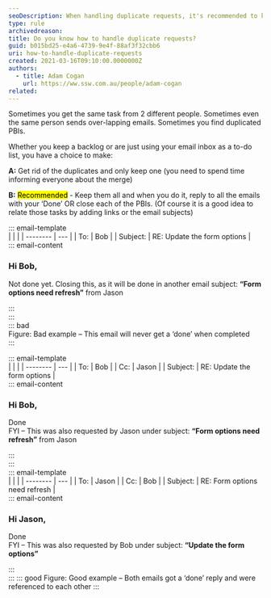 ```yaml
---
seoDescription: When handling duplicate requests, it's recommended to keep all duplicates and reply to each email or close each task individually. This approach ensures that you don't miss any updates and keeps your records organized.
type: rule
archivedreason:
title: Do you know how to handle duplicate requests?
guid: b015bd25-e4a6-4739-9e4f-88af3f32cbb6
uri: how-to-handle-duplicate-requests
created: 2021-03-16T09:10:00.0000000Z
authors:
  - title: Adam Cogan
    url: https://ww.ssw.com.au/people/adam-cogan
related:
---
```


Sometimes you get the same task from 2 different people. Sometimes even the same person sends over-lapping emails. Sometimes you find duplicated PBIs.

Whether you keep a backlog or are just using your email inbox as a to-do list, you have a choice to make:

<!--endintro-->

**A:** Get rid of the duplicates and only keep one (you need to spend time informing everyone about the merge)

**B:** <mark>Recommended</mark> - Keep them all and when you do it, reply to all the emails with your ‘Done’ OR close each of the PBIs. (Of course it is a good idea to relate those tasks by adding links or the email subjects)

::: email-template  
| | |
| -------- | --- |
| To: | Bob |
| Subject: | RE: Update the form options |  
::: email-content

### Hi Bob,

Not done yet. Closing this, as it will be done in another email subject: **“Form options need refresh”** from Jason

:::  
:::  
::: bad  
Figure: Bad example – This email will never get a ‘done’ when completed  
:::

::: email-template  
| | |
| -------- | --- |
| To: | Bob |
| Cc: | Jason |
| Subject: | RE: Update the form options |  
::: email-content

### Hi Bob,

Done  
FYI – This was also requested by Jason under subject: **“Form options need refresh”** from Jason

:::  
:::  
::: email-template  
| | |
| -------- | --- |
| To: | Jason |
| Cc: | Bob |
| Subject: | RE: Form options need refresh |  
::: email-content

### Hi Jason,

Done  
FYI – This was also requested by Bob under subject: **“Update the form options”**

:::  
:::
::: good
Figure: Good example – Both emails got a ‘done’ reply and were referenced to each other
:::
